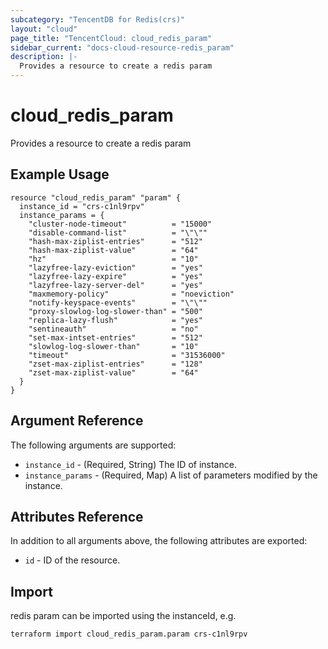 ```yaml
---
subcategory: "TencentDB for Redis(crs)"
layout: "cloud"
page_title: "TencentCloud: cloud_redis_param"
sidebar_current: "docs-cloud-resource-redis_param"
description: |-
  Provides a resource to create a redis param
---
```


# cloud_redis_param

Provides a resource to create a redis param

## Example Usage

```hcl
resource "cloud_redis_param" "param" {
  instance_id = "crs-c1nl9rpv"
  instance_params = {
    "cluster-node-timeout"          = "15000"
    "disable-command-list"          = "\"\""
    "hash-max-ziplist-entries"      = "512"
    "hash-max-ziplist-value"        = "64"
    "hz"                            = "10"
    "lazyfree-lazy-eviction"        = "yes"
    "lazyfree-lazy-expire"          = "yes"
    "lazyfree-lazy-server-del"      = "yes"
    "maxmemory-policy"              = "noeviction"
    "notify-keyspace-events"        = "\"\""
    "proxy-slowlog-log-slower-than" = "500"
    "replica-lazy-flush"            = "yes"
    "sentineauth"                   = "no"
    "set-max-intset-entries"        = "512"
    "slowlog-log-slower-than"       = "10"
    "timeout"                       = "31536000"
    "zset-max-ziplist-entries"      = "128"
    "zset-max-ziplist-value"        = "64"
  }
}
```

## Argument Reference

The following arguments are supported:

* `instance_id` - (Required, String) The ID of instance.
* `instance_params` - (Required, Map) A list of parameters modified by the instance.

## Attributes Reference

In addition to all arguments above, the following attributes are exported:

* `id` - ID of the resource.



## Import

redis param can be imported using the instanceId, e.g.

```
terraform import cloud_redis_param.param crs-c1nl9rpv
```

